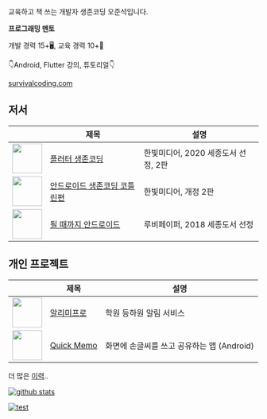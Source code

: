 교육하고 책 쓰는 개발자 생존코딩 오준석입니다.

**프로그래밍 멘토**

개발 경력 15+🖥, 교육 경력 10+📖

👇Android, Flutter 강의, 튜토리얼👇

[survivalcoding.com](https://survivalcoding.com/)

## 저서

| |제목|설명|
|---|---|---|
|<img src="https://github.com/junsuk5/junsuk5/assets/7101560/5a08b03c-1ca8-43bd-915b-ebd6ab1835e1" width="60"/>|[플러터 생존코딩](https://www.yes24.com/Product/Goods/101819249)| 한빛미디어, 2020 세종도서 선정, 2판|
|<img src="https://github.com/junsuk5/junsuk5/assets/7101560/35bfdb6a-2b23-4050-be80-60b1663c77bc" width="60"/>|[안드로이드 생존코딩 코틀린편](https://www.yes24.com/Product/Goods/105523818)| 한빛미디어, 개정 2판|
|<img src="https://github.com/junsuk5/junsuk5/assets/7101560/624f4d04-92f5-4238-8641-b5fd99345dc8" width="60"/>|[될 때까지 안드로이드](https://www.yes24.com/Product/Goods/59298937) |루비페이퍼, 2018 세종도서 선정|

## 개인 프로젝트

| |제목|설명|
|---|---|---|
|<img src="https://github.com/junsuk5/junsuk5/assets/7101560/d1436e7d-024c-44c5-9173-e63edb23b38d" width="60"/>|[알리미프로](https://alimipro.com/)|학원 등하원 알림 서비스|
|<img src="https://github.com/junsuk5/junsuk5/assets/7101560/8e6460b2-9514-49e1-a727-74d62c707dc2" width="60"/>|[Quick Memo](https://play.google.com/store/apps/details?id=com.jsoh.drawmemo)|화면에 손글씨를 쓰고 공유하는 앱 (Android)|

더 많은 [이력](https://www.notion.so/087c93d2c3ad41ff9b46c434239cd310?pvs=4)..

[![github stats](https://github-readme-stats.vercel.app/api?username=Junsuk5&show_icons=true)](https://github.com/anuraghazra/github-readme-stats)

[![test](https://github-readme-stats.vercel.app/api/top-langs/?username=junsuk5&langs_count=8)](https://github.com/junsuk5?tab=repositories)
